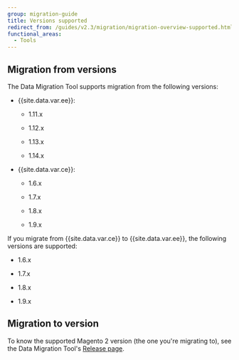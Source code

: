 ```yaml
---
group: migration-guide
title: Versions supported
redirect_from: /guides/v2.3/migration/migration-overview-supported.html
functional_areas:
  - Tools
---
```


## Migration from versions

The Data Migration Tool supports migration from the following versions:

* {{site.data.var.ee}}:

  * 1.11.x

  * 1.12.x

  * 1.13.x

  * 1.14.x

* {{site.data.var.ce}}:

  * 1.6.x

  * 1.7.x

  * 1.8.x

  * 1.9.x

If you migrate from {{site.data.var.ce}} to {{site.data.var.ee}}, the following versions are supported:

* 1.6.x

* 1.7.x

* 1.8.x

* 1.9.x

## Migration to version

To know the supported Magento 2 version (the one you're migrating to), see the Data Migration Tool's [Release page](https://github.com/magento/data-migration-tool/releases).

